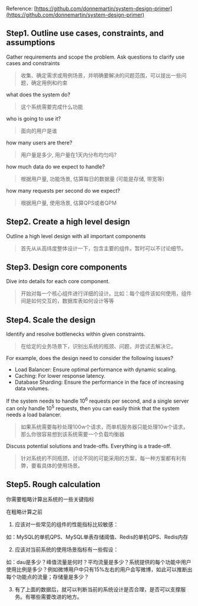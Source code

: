 
Reference: [https://github.com/donnemartin/system-design-primer](https://github.com/donnemartin/system-design-primer)

## Step1. Outline use cases, constraints, and assumptions

Gather requirements and scope the problem. Ask questions to clarify use cases and constraints
> 收集、确定需求或用例场景，并明确要解决的问题范围，可以提出一些问题，确定用例和约束

what does the system do?
> 这个系统需要完成什么功能

who is going to use it?
> 面向的用户是谁

how many users are there?
> 用户量是多少, 用户量在1天内分布均匀吗?

how much data do we expect to handle?
> 根据用户量, 功能场景, 估算每日的数据量 (可能是存储, 带宽等)

how many requests per second do we expect?
> 根据用户量, 使用场景, 估算QPS或者QPM

## Step2. Create a high level design

Outline a high level design with all important components
> 首先从从高纬度整体设计一下，包含主要的组件。暂时可以不讨论细节。

## Step3. Design core components

Dive into details for each core component.
> 开始对每一个核心组件进行详细的设计。比如：每个组件该如何使用，组件间是如何交互的，数据库表如何设计等等


## Step4. Scale the design

Identify and resolve bottlenecks within given constraints.
>在给定的业务场景下，识别出系统的瓶颈、问题，并尝试去解决它。

For example, does the design need to consider the following issues?

- Load Balancer: Ensure optimal performance with dynamic scaling.
- Caching: For lower response latency.
- Database Sharding: Ensure the performance in the face of increasing data volumes.

  

If the system needs to handle 10<sup>6</sup>  requests per second, and a single server can only handle 10<sup>5</sup> requests, then you can easily think that the system needs a load balancer.

>如果系统需要每秒处理100w个请求，而单机服务器只能处理10w个请求，那么你很容易想到该系统需要一个负载均衡器


Discuss potential solutions and trade-offs. Everything is a trade-off.

> 针对系统的不同瓶颈，讨论不同的可能采用的方案，每一种方案都有利有弊，要看具体的使用场景。

## Step5. Rough calculation

你需要粗略计算出系统的一些关键指标

在粗略计算之前

1. 应该对一些常见的组件的性能指标比较敏感：

如：MySQL的单机QPS、MySQL单表存储阈值、Redis的单机QPS、Redis内存

2. 应该对当前系统的使用场景指标有一些假设：

如：dau是多少？峰值流量是何时？平均流量是多少？系统提供的每个功能中用户使用比例是多少？例如微博用户中只有15%左右的用户会写微博，如此可以推断出每个功能点的流量；存储量是多少？

3. 有了上面的数据后，就可以判断当前的系统设计是否合理，是否可以支撑服务。有哪些需要改进的地方。
